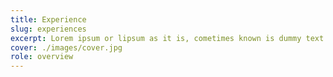 ```yaml
---
title: Experience
slug: experiences
excerpt: Lorem ipsum or lipsum as it is, cometimes known is dummy text used in laying out print graphic or web design
cover: ./images/cover.jpg
role: overview
---
```

